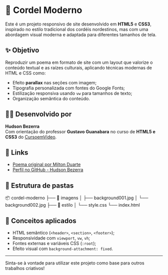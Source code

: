 # 📜 Cordel Moderno

Este é um projeto responsivo de site desenvolvido em **HTML5** e **CSS3**, inspirado no estilo tradicional dos cordéis nordestinos, mas com uma abordagem visual moderna e adaptada para diferentes tamanhos de tela.

## ✨ Objetivo

Reproduzir um poema em formato de site com um layout que valorize o conteúdo textual e as raízes culturais, aplicando técnicas modernas de HTML e CSS como:
- Efeito **parallax** nas seções com imagem;
- Tipografia personalizada com fontes do Google Fonts;
- Estilização responsiva usando `vw` para tamanhos de texto;
- Organização semântica do conteúdo.

## 👨‍💻 Desenvolvido por

**Hudson Bezerra**  
Com orientação do professor **Gustavo Guanabara** no curso de **HTML5 e CSS3** do [CursoemVideo](https://www.cursoemvideo.com/).

## 🔗 Links

- [Poema original por Milton Duarte](https://www.recantodasletras.com.br/poesias/3186743)
- [Perfil no GitHub - Hudson Bezerra](https://github.com/HudsonBezerra)

## 📁 Estrutura de pastas

📦 cordel-moderno
├── 📁 imagens
│ ├── background001.jpg
│ └── background002.jpg
├── 📁 estilo
│ └── style.css
└── index.html

## 🧠 Conceitos aplicados

- HTML semântico (`<header>`, `<section>`, `<footer>`);
- Responsividade com `viewport`, `vw`, `vh`;
- Fontes externas e variáveis CSS (`:root`);
- Efeito visual com `background-attachment: fixed`.

---

Sinta-se à vontade para utilizar este projeto como base para outros trabalhos criativos!

